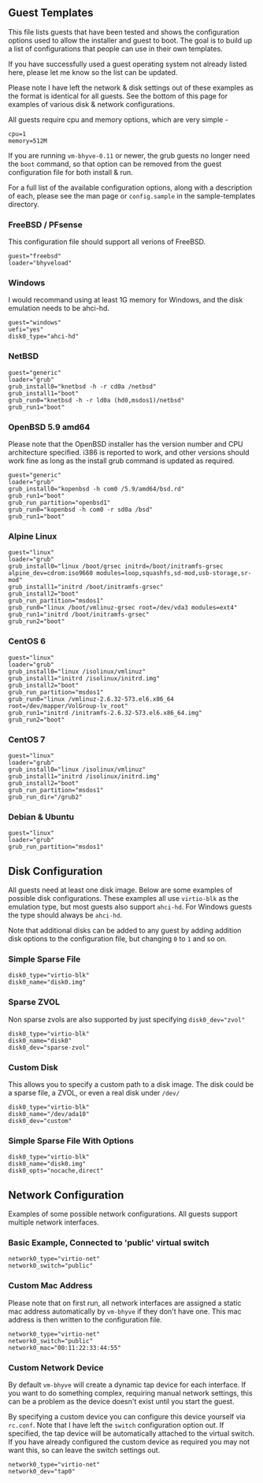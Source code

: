 ## Guest Templates

This file lists guests that have been tested and shows the configuration options
used to allow the installer and guest to boot. The goal is to build up a list
of configurations that people can use in their own templates.

If you have successfully used a guest operating system not already listed here, 
please let me know so the list can be updated.

Please note I have left the network & disk settings out of these examples as
the format is identical for all guests. See the bottom of this page for
examples of various disk & network configurations.

All guests require cpu and memory options, which are very simple - 

    cpu=1
    memory=512M

If you are running `vm-bhyve-0.11` or newer, the grub guests no longer
need the `boot` command, so that option can be removed from the guest 
configuration file for both install & run.

For a full list of the available configuration options, along with a description
of each, please see the man page or `config.sample` in the sample-templates directory.

### FreeBSD / PFsense

This configuration file should support all verions of FreeBSD.

    guest="freebsd"
    loader="bhyveload"

### Windows

I would recommand using at least 1G memory for Windows, and the disk
emulation needs to be ahci-hd.

    guest="windows"
    uefi="yes"
    disk0_type="ahci-hd"

### NetBSD

    guest="generic"
    loader="grub"
    grub_install0="knetbsd -h -r cd0a /netbsd"
    grub_install1="boot"
    grub_run0="knetbsd -h -r ld0a (hd0,msdos1)/netbsd"
    grub_run1="boot"

### OpenBSD 5.9 amd64

Please note that the OpenBSD installer has the version number and CPU
architecture specified. i386 is reported to work, and other versions 
should work fine as long as the install grub command is updated as required.

    guest="generic"
    loader="grub"
    grub_install0="kopenbsd -h com0 /5.9/amd64/bsd.rd"
    grub_run1="boot"
    grub_run_partition="openbsd1"
    grub_run0="kopenbsd -h com0 -r sd0a /bsd"
    grub_run1="boot"

### Alpine Linux

    guest="linux"
    loader="grub"
    grub_install0="linux /boot/grsec initrd=/boot/initramfs-grsec alpine_dev=cdrom:iso9660 modules=loop,squashfs,sd-mod,usb-storage,sr-mod"
    grub_install1="initrd /boot/initramfs-grsec"
    grub_install2="boot"
    grub_run_partition="msdos1"
    grub_run0="linux /boot/vmlinuz-grsec root=/dev/vda3 modules=ext4"
    grub_run1="initrd /boot/initramfs-grsec"
    grub_run2="boot"

### CentOS 6

    guest="linux"
    loader="grub"
    grub_install0="linux /isolinux/vmlinuz"
    grub_install1="initrd /isolinux/initrd.img"
    grub_install2="boot"
    grub_run_partition="msdos1"
    grub_run0="linux /vmlinuz-2.6.32-573.el6.x86_64 root=/dev/mapper/VolGroup-lv_root"
    grub_run1="initrd /initramfs-2.6.32-573.el6.x86_64.img"
    grub_run2="boot"

### CentOS 7

    guest="linux"
    loader="grub"
    grub_install0="linux /isolinux/vmlinuz"
    grub_install1="initrd /isolinux/initrd.img"
    grub_install2="boot"
    grub_run_partition="msdos1"
    grub_run_dir="/grub2"

### Debian & Ubuntu

    guest="linux"
    loader="grub"
    grub_run_partition="msdos1"

## Disk Configuration

All guests need at least one disk image.
Below are some examples of possible disk configurations.
These examples all use `virtio-blk` as the emulation type, but most guests
also support `ahci-hd`. For Windows guests the type should always be `ahci-hd`.

Note that additional disks can be added to any guest by adding addition disk
options to the configuration file, but changing `0` to `1` and so on.

### Simple Sparse File

    disk0_type="virtio-blk"
    disk0_name="disk0.img"

### Sparse ZVOL

Non sparse zvols are also supported by just specifying `disk0_dev="zvol"`

    disk0_type="virtio-blk"
    disk0_name="disk0"
    disk0_dev="sparse-zvol"

### Custom Disk

This allows you to specify a custom path to a disk image. The disk could be a sparse
file, a ZVOL, or even a real disk under `/dev/`

    disk0_type="virtio-blk"
    disk0_name="/dev/ada10"
    disk0_dev="custom"

### Simple Sparse File With Options

    disk0_type="virtio-blk"
    disk0_name="disk0.img"
    disk0_opts="nocache,direct"

## Network Configuration

Examples of some possible network configurations.
All guests support multiple network interfaces.

### Basic Example, Connected to 'public' virtual switch

    network0_type="virtio-net"
    network0_switch="public"

### Custom Mac Address

Please note that on first run, all network interfaces are assigned a static
mac address automatically by `vm-bhyve` if they don't have one. This mac address
is then written to the configuration file.

    network0_type="virtio-net"
    network0_switch="public"
    network0_mac="00:11:22:33:44:55"

### Custom Network Device

By default `vm-bhyve` will create a dynamic tap device for each interface. If you want
to do something complex, requiring manual network settings, this can be a problem as
the device doesn't exist until you start the guest.

By specifying a custom device you can configure this device yourself via `rc.conf`.
Note that I have left the `switch` configuration option out. If specified, the tap
device will be automatically attached to the virtual switch. If you have already configured
the custom device as required you may not want this, so can leave the switch settings out.

    network0_type="virtio-net"
    network0_dev="tap0"
